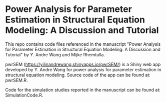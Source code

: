 # Power Analysis for Parameter Estimation in Structural Equation Modeling: A Discussion and Tutorial
This repo contains code files referenced in the manuscript "Power Analysis for Parameter Estimation in Structural Equation Modeling: A Discussion and Tutorial" by Y. Andre Wang and Mijke Rhemtulla.

pwrSEM (https://yilinandrewang.shinyapps.io/pwrSEM/) is a Shiny web app developed by Y. Andre Wang for power analysis for parameter estimation in structural equation modeling. Source code of the app can be found at: pwrSEM.R.

Code for the simulation studies reported in the manuscript can be found at: SimulationCode.R.
